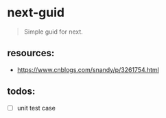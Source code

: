 # next-guid
> Simple guid for next.

## resources:
+ https://www.cnblogs.com/snandy/p/3261754.html


## todos:
- [ ] unit test case

